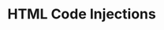# HTML Code Injections

## <script>
Use the `<script>` tag in the header to encapsulate or reference to the external JS file. 

### HTML Inline
```
<head> 
  <script> 
    function fingerScan(x) { 
      if (x == 1) { 
        $("#finger1").show(); 
      } 
    } 
  </script> 
</head> 
```

### External JavaScript File
```
<head> 
  <script src="resources/js/sop-controller.js"></script> 
  <script src="resources/js/donor-bus-logic.js"></script> 
</head>
```

### Dynamically
```
const script = document.createElement('script');
script.type = 'text/javascript';
script.src = 'https://securebancard.transactiongateway.com/token/Collect.js';
script.setAttribute('data-tokenization-key', 'your-token-code-here');
script.setAttribute('data-variant', 'inline');
script.onload = () => this.onScriptLoaded();
document.body.appendChild(script);
}));
```
# Imports and Exports
Here’s a cheatsheet to show you the different ways of exporting and the corresponding way to import it. It really distills to 3 types: name, default, and list. Just make sure your export matches your import way and you will have no problem.
```
// Name Export | Name Import
export const name = 'value'
import { name } from '...'
```
```
// Default Export | Default Import
export default 'value'
import anyName from '...'
```
```
// Rename Export | NameImport
export { name as newName }
import { newName } from '...'
```
```
// Name + Default | Import All
export const name = 'value'
export default 'value'
import * as anyName from '...'
```
```
// Export List + Rename | Import List + Rename
export {
  name1,
  name2 as newName2
}
import {
  name1 as newName1,
  newName2
} from '...'
```


# Functions
## Dynamic Functions 
`this["function_name_as_a_string"](parameters);`

## Arrow Functions 
`const variable_name = (parameters) => { your_code_here };`

## Anonymous Functions 
`const variable_name = function(parameters) { your_code_here }`

## Spread Syntax
The spread `(...)` syntax allows an iterable, such as an array or string, to be expanded in places where zero or more arguments (for function calls) or elements (for array literals) are expected. In an object literal, the spread syntax enumerates the properties of an object and adds the key-value pairs to the object being created. ([Link](https://developer.mozilla.org/en-US/docs/Web/JavaScript/Reference/Operators/Spread_syntax))

## && Expression
`true && expression` always evaluates to `expression`, and `false && expression` always evaluates to false.

# Console
## Logging Hacks
https://www.sitepoint.com/beyond-console-log-level-up-your-debugging-skills/ 

# Comments
https://en.wikipedia.org/wiki/JSDoc

```
/**
 * Returns x raised to the n-th power.
 *
 * @param {number} x The number to raise.
 * @param {number} n The power, must be a natural number.
 * @return {number} x raised to the n-th power.
 */
function pow(x, n) {
  ...
}
```

# HTTP Requests
```
const baseURL = 'https://example.com/rest/api/2/search?';
const options = '&maxResults=20';
const username = 'api';
const token = '550e8400-e29b-41d4-a716-446655440000';

// Add basic authentication header data.
let headers = new Headers();
headers.set('Authorization', 'Basic ' + btoa(username + ":" + token));

// Fetch data from API.
async function getIssues() {
  let response = await fetch(baseURL + jql + options, {
  method: 'get',
  headers: headers
}); 

let data = await response.json();
console.log(data); 
```

# JSON
## Finding Keys
```
let JSON = { fname : "John", lname : "doe", age: 23 }
for (let key in JSON) console.log('key', key);
```

Output:
```
> "fname"
> "lname"
> "age"
```

# REGEX

## Instantiate
```
const re = /foo/;
const val = 'Hello';
let result = val.search(re);
```

## String Functions
```
const matches = 'aBC'.match(/[A-Z]/g);
// Output: Array [B, C]
```
```
const index = 'aBC'.search(/[A-Z]/);
// Output: 1
```
```
const next = 'aBC'.replace(/a/, 'A');
// Output: ABC
```
```
const result = /^dim/.test("dimValue");
// Output: true
``` 
